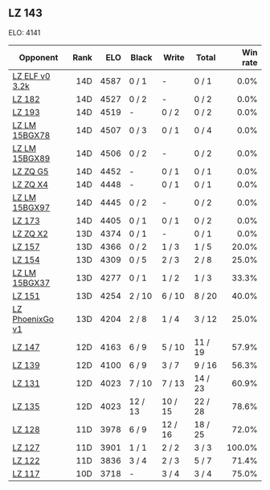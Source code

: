 ## LZ 143 ##

ELO: 4141

Opponent | Rank | ELO | Black | Write | Total | Win rate
---------|-----:|----:|-------|-------|-------|-------:
[LZ ELF v0 3.2k](LZ%20ELF%20v0%203.2k.md) | 14D | 4587 | 0 / 1 | - | 0 / 1 | 0.0%
[LZ 182](LZ%20182.md) | 14D | 4527 | 0 / 2 | - | 0 / 2 | 0.0%
[LZ 193](LZ%20193.md) | 14D | 4519 | - | 0 / 2 | 0 / 2 | 0.0%
[LZ LM 15BGX78](LZ%20LM%2015BGX78.md) | 14D | 4507 | 0 / 3 | 0 / 1 | 0 / 4 | 0.0%
[LZ LM 15BGX89](LZ%20LM%2015BGX89.md) | 14D | 4506 | 0 / 2 | - | 0 / 2 | 0.0%
[LZ ZQ G5](LZ%20ZQ%20G5.md) | 14D | 4452 | - | 0 / 1 | 0 / 1 | 0.0%
[LZ ZQ X4](LZ%20ZQ%20X4.md) | 14D | 4448 | - | 0 / 1 | 0 / 1 | 0.0%
[LZ LM 15BGX97](LZ%20LM%2015BGX97.md) | 14D | 4445 | 0 / 2 | - | 0 / 2 | 0.0%
[LZ 173](LZ%20173.md) | 14D | 4405 | 0 / 1 | 0 / 1 | 0 / 2 | 0.0%
[LZ ZQ X2](LZ%20ZQ%20X2.md) | 13D | 4374 | 0 / 1 | - | 0 / 1 | 0.0%
[LZ 157](LZ%20157.md) | 13D | 4366 | 0 / 2 | 1 / 3 | 1 / 5 | 20.0%
[LZ 154](LZ%20154.md) | 13D | 4309 | 0 / 5 | 2 / 3 | 2 / 8 | 25.0%
[LZ LM 15BGX37](LZ%20LM%2015BGX37.md) | 13D | 4277 | 0 / 1 | 1 / 2 | 1 / 3 | 33.3%
[LZ 151](LZ%20151.md) | 13D | 4254 | 2 / 10 | 6 / 10 | 8 / 20 | 40.0%
[LZ PhoenixGo v1](LZ%20PhoenixGo%20v1.md) | 13D | 4204 | 2 / 8 | 1 / 4 | 3 / 12 | 25.0%
[LZ 147](LZ%20147.md) | 12D | 4163 | 6 / 9 | 5 / 10 | 11 / 19 | 57.9%
[LZ 139](LZ%20139.md) | 12D | 4100 | 6 / 9 | 3 / 7 | 9 / 16 | 56.3%
[LZ 131](LZ%20131.md) | 12D | 4023 | 7 / 10 | 7 / 13 | 14 / 23 | 60.9%
[LZ 135](LZ%20135.md) | 12D | 4023 | 12 / 13 | 10 / 15 | 22 / 28 | 78.6%
[LZ 128](LZ%20128.md) | 11D | 3978 | 6 / 9 | 12 / 16 | 18 / 25 | 72.0%
[LZ 127](LZ%20127.md) | 11D | 3901 | 1 / 1 | 2 / 2 | 3 / 3 | 100.0%
[LZ 122](LZ%20122.md) | 11D | 3836 | 3 / 4 | 2 / 3 | 5 / 7 | 71.4%
[LZ 117](LZ%20117.md) | 10D | 3718 | - | 3 / 4 | 3 / 4 | 75.0%
